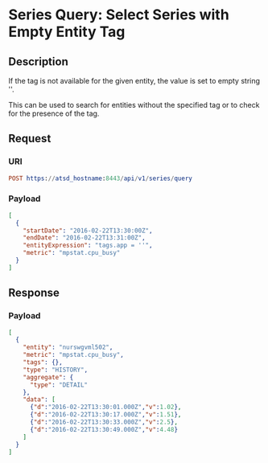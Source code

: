 # Series Query: Select Series with Empty Entity Tag

## Description

If the tag is not available for the given entity, the value is set to empty string ''.

This can be used to search for entities without the specified tag or to check for the presence of the tag.

## Request

### URI

```elm
POST https://atsd_hostname:8443/api/v1/series/query
```

### Payload

```json
[
  {
    "startDate": "2016-02-22T13:30:00Z",
    "endDate": "2016-02-22T13:31:00Z",
    "entityExpression": "tags.app = ''",
    "metric": "mpstat.cpu_busy"
  }
]
```

## Response

### Payload

```json
[
  {
    "entity": "nurswgvml502",
    "metric": "mpstat.cpu_busy",
    "tags": {},
    "type": "HISTORY",
    "aggregate": {
      "type": "DETAIL"
    },
    "data": [
      {"d":"2016-02-22T13:30:01.000Z","v":1.02},
      {"d":"2016-02-22T13:30:17.000Z","v":1.51},
      {"d":"2016-02-22T13:30:33.000Z","v":2.5},
      {"d":"2016-02-22T13:30:49.000Z","v":4.48}
    ]
  }
]
```
